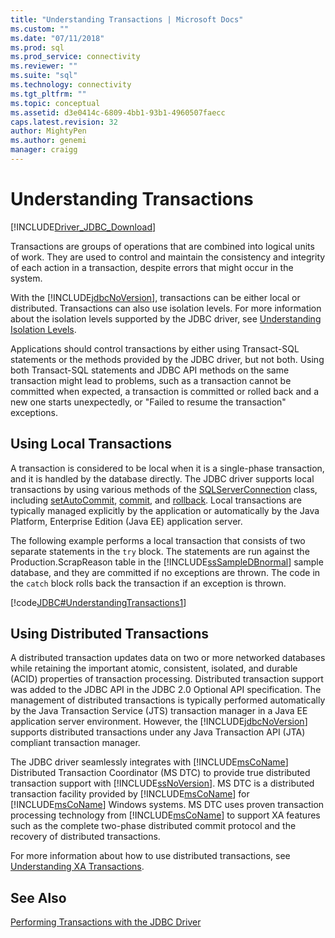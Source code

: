 ```yaml
---
title: "Understanding Transactions | Microsoft Docs"
ms.custom: ""
ms.date: "07/11/2018"
ms.prod: sql
ms.prod_service: connectivity
ms.reviewer: ""
ms.suite: "sql"
ms.technology: connectivity
ms.tgt_pltfrm: ""
ms.topic: conceptual
ms.assetid: d3e0414c-6809-4bb1-93b1-4960507faecc
caps.latest.revision: 32
author: MightyPen
ms.author: genemi
manager: craigg
---
```

# Understanding Transactions
[!INCLUDE[Driver_JDBC_Download](../../includes/driver_jdbc_download.md)]

  Transactions are groups of operations that are combined into logical units of work. They are used to control and maintain the consistency and integrity of each action in a transaction, despite errors that might occur in the system.  
  
 With the [!INCLUDE[jdbcNoVersion](../../includes/jdbcnoversion_md.md)], transactions can be either local or distributed. Transactions can also use isolation levels. For more information about the isolation levels supported by the JDBC driver, see [Understanding Isolation Levels](../../connect/jdbc/understanding-isolation-levels.md).  
  
 Applications should control transactions by either using Transact-SQL statements or the methods provided by the JDBC driver, but not both. Using both Transact-SQL statements and JDBC API methods on the same transaction might lead to problems, such as a transaction cannot be committed when expected, a transaction is committed or rolled back and a new one starts unexpectedly, or "Failed to resume the transaction" exceptions.  
  
## Using Local Transactions  
 A transaction is considered to be local when it is a single-phase transaction, and it is handled by the database directly. The JDBC driver supports local transactions by using various methods of the [SQLServerConnection](../../connect/jdbc/reference/sqlserverconnection-class.md) class, including [setAutoCommit](../../connect/jdbc/reference/setautocommit-method-sqlserverconnection.md), [commit](../../connect/jdbc/reference/commit-method-sqlserverconnection.md), and [rollback](../../connect/jdbc/reference/rollback-method.md). Local transactions are typically managed explicitly by the application or automatically by the Java Platform, Enterprise Edition (Java EE) application server.  
  
 The following example performs a local transaction that consists of two separate statements in the `try` block. The statements are run against the Production.ScrapReason table in the [!INCLUDE[ssSampleDBnormal](../../includes/sssampledbnormal_md.md)] sample database, and they are committed if no exceptions are thrown. The code in the `catch` block rolls back the transaction if an exception is thrown.  
  
 [!code[JDBC#UnderstandingTransactions1](../../connect/jdbc/codesnippet/Java/understanding-transactions_1.java)]  
  
## Using Distributed Transactions  
 A distributed transaction updates data on two or more networked databases while retaining the important atomic, consistent, isolated, and durable (ACID) properties of transaction processing. Distributed transaction support was added to the JDBC API in the JDBC 2.0 Optional API specification. The management of distributed transactions is typically performed automatically by the Java Transaction Service (JTS) transaction manager in a Java EE application server environment. However, the [!INCLUDE[jdbcNoVersion](../../includes/jdbcnoversion_md.md)] supports distributed transactions under any Java Transaction API (JTA) compliant transaction manager.  
  
 The JDBC driver seamlessly integrates with [!INCLUDE[msCoName](../../includes/msconame_md.md)] Distributed Transaction Coordinator (MS DTC) to provide true distributed transaction support with [!INCLUDE[ssNoVersion](../../includes/ssnoversion_md.md)]. MS DTC is a distributed transaction facility provided by [!INCLUDE[msCoName](../../includes/msconame_md.md)] for [!INCLUDE[msCoName](../../includes/msconame_md.md)] Windows systems. MS DTC uses proven transaction processing technology from [!INCLUDE[msCoName](../../includes/msconame_md.md)] to support XA features such as the complete two-phase distributed commit protocol and the recovery of distributed transactions.  
  
 For more information about how to use distributed transactions, see [Understanding XA Transactions](../../connect/jdbc/understanding-xa-transactions.md).  
  
## See Also  
 [Performing Transactions with the JDBC Driver](../../connect/jdbc/performing-transactions-with-the-jdbc-driver.md)  
  
  

